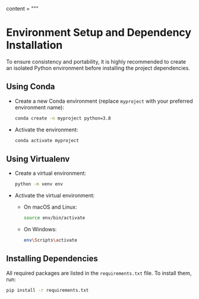 content = """  
# Environment Setup and Dependency Installation  

To ensure consistency and portability, it is highly recommended to create an isolated Python environment before installing the project dependencies.  

## Using Conda  

- Create a new Conda environment (replace `myproject` with your preferred environment name):  

    ```sh  
    conda create -n myproject python=3.8  
    ```  

- Activate the environment:  

    ```sh  
    conda activate myproject  
    ```  

## Using Virtualenv  

- Create a virtual environment:  

    ```sh  
    python -m venv env  
    ```  

- Activate the virtual environment:  

  - On macOS and Linux:  

    ```sh  
    source env/bin/activate  
    ```  

  - On Windows:  

    ```sh  
    env\Scripts\activate  
    ```  

## Installing Dependencies  

All required packages are listed in the `requirements.txt` file. To install them, run:  

```sh  
pip install -r requirements.txt  
